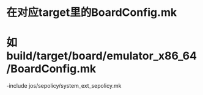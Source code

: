 # 在对应target里的BoardConfig.mk
# 如 build/target/board/emulator_x86_64/BoardConfig.mk
-include jos/sepolicy/system_ext_sepolicy.mk